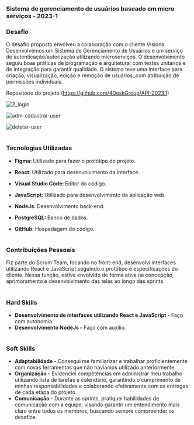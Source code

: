 ### Sistema de gerenciamento de usuários baseado em micro serviços - 2023-1

### Desafio

O desafio proposto envolveu a colaboração com o cliente Visiona. Desenvolvemos um Sistema de Gerenciamento de Usuários e um serviço de autenticação/autorização utilizando microserviços. O desenvolvimento seguiu boas práticas de programação e arquitetura, com testes unitários e de integração para garantir qualidade. O sistema teve uma interface para criação, visualização, edição e remoção de usuários, com atribuição de permissões individuais.

Repositório do projeto (https://github.com/4DeskGroup/API-2023.1)

![2_login](https://github.com/Diane-Moreno/Portfolio-Diane/assets/102235722/7e9327ca-93a9-44bf-912a-874f9e1eadb9)

![adm-cadastrar-user](https://github.com/Diane-Moreno/Portfolio-Diane/assets/102235722/4608b2ee-e5f9-46fe-a9ea-9b81a33d119d)

![deletar-user](https://github.com/Diane-Moreno/Portfolio-Diane/assets/102235722/d793b986-c899-4e8c-b9dc-f65ece5c991d)

<h1></h1>

### Tecnologias Utilizadas
<div>
    <ul>
      <li>
        <b> Figma: </b> Utilizado para fazer o protótipo do projeto.
      </li>
    </ul>
  </span>
</div>
<div>
    <ul>
      <li>
        <b> React: </b> Utilizado para desenvolvimento da interface.
      </li>
    </ul>
  </span>
</div>
<div>
    <ul>
      <li>
        <b> Visual Studio Code: </b> Editor do código.
      </li>
    </ul>
  </span>
</div>
<div>
    <ul>
      <li>
        <b> JavaScript: </b> Utilizado para desenvolvimento da aplicação web.
      </li>
    </ul>
  </span>
</div>
<div>
    <ul>
      <li>
        <b> NodeJs: </b> Desenvolvimento back-end.
      </li>
    </ul>
  </span>
</div>
<div>
    <ul>
      <li>
        <b> PostgreSQL: </b> Banco de dados.
      </li>
    </ul>
  </span>
</div>
<div>
    <ul>
      <li>
        <b> GitHub: </b> Hospedagem do código. 
      </li>
    </ul>
  </span>
</div>

<h1></h1>

### Contribuições Pessoais
Fiz parte do Scrum Team, focando no front-end, desenvolvi interfaces utilizando React e JavaScript seguindo o protótipo e especificações do cliente. Nessa função, estive envolvido de forma ativa na concepção, aprimoramento e desenvolvimento das telas ao longo das sprints.
<h1></h1>

### Hard Skills
<ul>
  <li><b> Desenvolvimento de interfaces utilizando React e JavaScript -</b> Faço com autonomia.</li>
    <li><b> Desenvolvimento NodeJs -</b> Faço com auxílio.</li>
</ul>

<h1></h1>

### Soft Skills
<ul>
  <li><b>Adaptabilidade -</b> Consegui me familiarizar e trabalhar proficientemente com novas ferramentas que não havíamos utilizado anteriormente. </li>
  <li><b>Organização -</b> Evidenciei competências em administrar meu trabalho utilizando lista de tarefas e calendário, garantindo o cumprimento de minhas responsabilidades e colaborando efetivamente com as entregas de cada etapa do projeto. </li>
   <li><b>Comunicação -</b> Durante as sprints, pratiquei habilidades de comunicação com a equipe, visando garantir um entendimento mais claro entre todos os membros, buscando sempre compreender os desafios. </li>
</ul>
